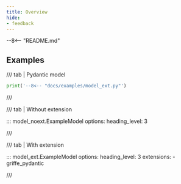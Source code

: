 ```yaml
---
title: Overview
hide:
- feedback
---
```


--8<-- "README.md"

<style>
  .mkdocstrings > h2,
  .mkdocstrings > h3,
  .mkdocstrings > h4,
  .mkdocstrings > h5,
  .mkdocstrings > h6 {
    display: none;
  }
</style>

## Examples

/// tab | Pydantic model

```python exec="1" result="python"
print('--8<-- "docs/examples/model_ext.py"')
```

///

/// tab | Without extension

::: model_noext.ExampleModel
    options:
      heading_level: 3

///


/// tab | With extension

::: model_ext.ExampleModel
    options:
      heading_level: 3
      extensions:
      - griffe_pydantic

///

